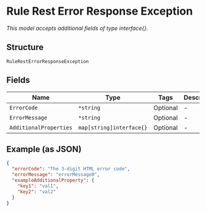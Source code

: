 
# Rule Rest Error Response Exception

*This model accepts additional fields of type interface{}.*

## Structure

`RuleRestErrorResponseException`

## Fields

| Name | Type | Tags | Description |
|  --- | --- | --- | --- |
| `ErrorCode` | `*string` | Optional | - |
| `ErrorMessage` | `*string` | Optional | - |
| `AdditionalProperties` | `map[string]interface{}` | Optional | - |

## Example (as JSON)

```json
{
  "errorCode": "The 3-digit HTML error code",
  "errorMessage": "errorMessage0",
  "exampleAdditionalProperty": {
    "key1": "val1",
    "key2": "val2"
  }
}
```

